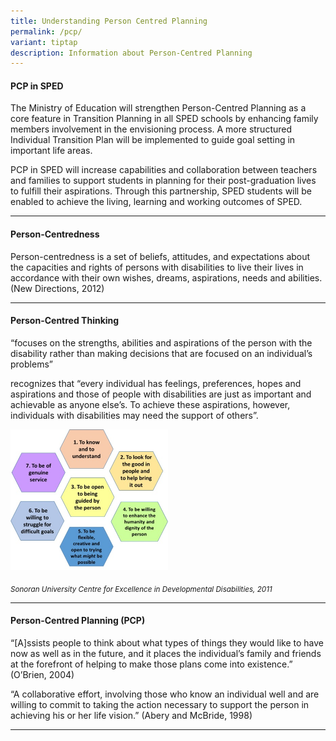 ```yaml
---
title: Understanding Person Centred Planning
permalink: /pcp/
variant: tiptap
description: Information about Person-Centred Planning
---
```

<h4><strong>PCP in SPED</strong></h4>
<p>The Ministry of Education will strengthen Person-Centred Planning as a
core feature in Transition Planning in all SPED schools by enhancing family
members involvement in the envisioning process. A more structured Individual
Transition Plan will be implemented to guide goal setting in important
life areas.</p>
<p>PCP in SPED will increase capabilities and collaboration between teachers
and families to support students in planning for their post-graduation
lives to fulfill their aspirations. Through this partnership, SPED students
will be enabled to achieve the living, learning and working outcomes of
SPED.</p>
<hr>
<h4><strong>Person-Centredness</strong></h4>
<p>Person-centredness is a set of&nbsp;beliefs, attitudes, and expectations&nbsp;about
the&nbsp;capacities and rights&nbsp;of persons with disabilities to live
their lives in accordance with their own wishes, dreams, aspirations, needs
and abilities. (New Directions, 2012)&nbsp; &nbsp;</p>
<hr>
<h4><strong>Person-Centred Thinking</strong></h4>
<p>“focuses on the strengths, abilities and aspirations of the person with
the disability rather than making decisions that are focused on an individual’s
problems”</p>
<p>recognizes that “every individual has feelings, preferences, hopes and
aspirations and those of people with disabilities are just as important
and achievable as anyone else’s. To achieve these aspirations, however,
individuals with disabilities may need the support of others”.&nbsp;</p>
<div class="isomer-image-wrapper">
<img style="width: 50%;" height="auto" width="100%" alt="PCP Honeycomb" src="/images/PCP_Honeycomb.jpg">
</div>
<p><em><sub>Sonoran University Centre for Excellence in Developmental Disabilities, 2011</sub></em>
</p>
<hr>
<h4><strong>Person-Centred Planning (PCP)</strong></h4>
<p>“[A]ssists people to think about what types of things they would like
to have now as well as in the future, and it places the individual’s family
and friends at the forefront of helping to make those plans come into existence.”
(O’Brien, 2004)</p>
<p></p>
<p>“A collaborative effort, involving those who know an individual well and
are willing to commit to taking the action necessary to support the person
in achieving his or her life vision.” (Abery and McBride, 1998)</p>
<hr>
<h4></h4>
<p></p>
<p></p>